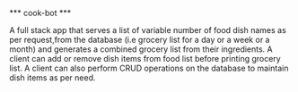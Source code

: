 *** cook-bot ***

A full stack app that serves a list of variable number of food dish names as per request,from the database (i.e grocery list for a day or a week or a month) and generates a combined grocery list from their ingredients.
A client can add or remove dish items from food list before printing grocery list.
A client can also perform CRUD operations on the database to maintain dish items as per need.
